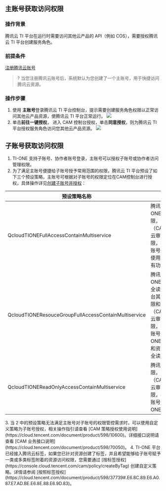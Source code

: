 ## 主账号获取访问权限
### 操作背景

腾讯云 TI 平台在运行时需要访问其他云产品的 API（例如 COS），需要授权腾讯云 TI 平台创建服务角色。

### 前提条件

[注册腾讯云账号](https://cloud.tencent.com/document/product/378/17985)


>? 当您注册腾讯云账号后，系统默认为您创建了一个主账号，用于快捷访问腾讯云资源。

### 操作步骤

1. 使用 **主账号**登录腾讯云 TI 平台控制台，提示需要创建服务角色权限以正常访问其他云产品资源，使腾讯云 TI 平台正常运行。
![](https://qcloudimg.tencent-cloud.cn/raw/13d217e54e6103dd649d210c223ba587.png)
2. 单击**前往一键授权**， 进入 CAM 控制台授权，单击**同意授权**，则为腾讯云 TI 平台授权服务角色访问您其他云产品资源。
![](https://qcloudimg.tencent-cloud.cn/raw/aaef43fa7fa7ad812c9773d0e8b7f404.png)


## 子账号获取访问权限

1. TI-ONE 支持子账号、协作者账号登录，主账号可以授权子账号或协作者访问管理权限。
2. 为了满足主账号便捷给子账号授予常用范围的权限，腾讯云 TI 平台预设了如下三个预设策略，主账号可根据对子账号的权限定位在CAM控制台进行授权，具体操作详见[创建子账号并授权](https://cloud.tencent.com/document/product/598/54458)：
<table>
<thead>
<tr>
<th>预设策略名称</th>
<th>功能描述</th>
</tr>
</thead>
<tbody><tr>
<td>QcloudTIONEFullAccessContainMultiservice</td>
<td>腾讯云 TI 平台 TI-ONE 全读写访问权限，包含部分云产品（CAM/TAG/monitor/云审计等）的只读权限，拥有该策略的子账号/协作者可以完整使用TI-ONE平台的所有功能</td>
</tr>
<tr>
<td>QcloudTIONEResouceGroupFullAccessContainMultiservice</td>
<td>腾讯云 TI 平台 TI-ONE 资源组管理模块全读写权限，包含平台其他模块的只读权限和部分云产品（CAM/TAG/monitor/云审计等）的只读权限，拥有该策略的子账号/协作者有 TI-ONE 平台的只读权限和资源组管理模块的全读写权限</td>
</tr>
<tr>
<td>QcloudTIONEReadOnlyAccessContainMultiservice</td>
<td>腾讯云 TI 平台只读权限，包含其他云产品（CAM/TAG/monitor/云审计等）的只读权限，拥有该策略的子账号/协作者拥有 TI-ONE 平台的只读权限</td>
</tr>
</tbody></table>
3. 当 2 中的预设策略无法满足主账号对子账号的权限管控需求时，可以使用自定义策略为子账号授权，相关操作指引请查看 [CAM 策略授权使用说明](https://cloud.tencent.com/document/product/598/10600)。详细接口说明请查看 [CAM 业务接口说明](https://cloud.tencent.com/document/product/598/70050)。
4. TI-ONE 平台已经接入腾讯云标签，如果您已针对资源创建了标签，并且希望能够给子账号赋予一类或多类标签附着的资源访问权限，您需要通过 [按标签授权](https://console.cloud.tencent.com/cam/policy/createByTag) 创建自定义策略。详情请参阅 [按照标签授权](https://cloud.tencent.com/document/product/598/37739#.E6.8C.89.E6.A0.87.E7.AD.BE.E6.8E.88.E6.9D.83)。
